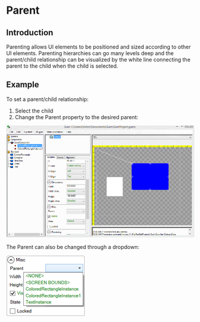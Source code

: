 # Parent

## Introduction

Parenting allows UI elements to be positioned and sized according to other UI elements. Parenting hierarchies can go many levels deep and the parent/child relationship can be visualized by the white line connecting the parent to the child when the child is selected.

## Example

To set a parent/child relationship:

1. Select the child
2. Change the Parent property to the desired parent:

![](../../.gitbook/assets/GumParentChild.gif)

The Parent can also be changed through a dropdown:

![](<../../.gitbook/assets/ParentDropdownGum (1).png>)
